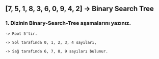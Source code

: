 ## [7, 5, 1, 8, 3, 6, 0, 9, 4, 2] -> Binary Search Tree

### 1. Dizinin Binary-Search-Tree aşamalarını yazınız.

    -> Root 5'tir.

    -> Sol tarafında 0, 1, 2, 3, 4 sayıları,

    -> Sağ tarafında 6, 7, 8, 9 sayıları bulunur.
